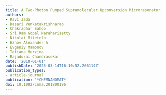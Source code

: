 ```yaml
---
title: A Two-Photon Pumped Supramolecular Upconversion Microresonator
authors:
- Ravi Jada
- Dasari Venkatakrishnarao
- Chakradhar Sahoo
- Sri Ram Gopal Naraharisetty
- Nikolai Mitetelo
- Ezhov Alexander A
- Evgeniy Mamonov
- Tatiana Murzina
- Rajadurai Chandrasekar
date: '2018-01-01'
publishDate: '2025-03-14T16:10:52.266114Z'
publication_types:
- article-journal
publication: '*CHEMNANOMAT*'
doi: 10.1002/cnma.201800196
---
```

